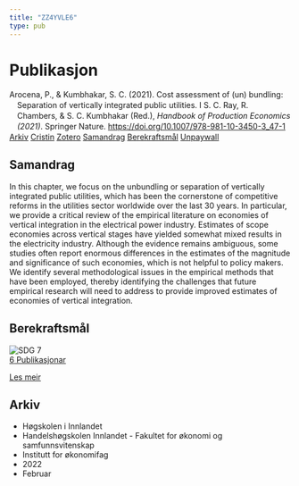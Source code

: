 ```yaml
---
title: "ZZ4YVLE6"
type: pub
---
```

<h1>Publikasjon</h1>
<article id="csl-bib-container-ZZ4YVLE6" class="csl-bib-container">
  <div class="csl-bib-body" style="line-height: 1.35; padding-left: 1em; text-indent:-1em;">
  <div class="csl-entry">Arocena, P., &amp; Kumbhakar, S. C. (2021). Cost assessment of (un) bundling: Separation of vertically integrated public utilities. I S. C. Ray, R. Chambers, &amp; S. C. Kumbhakar (Red.), <i>Handbook of Production Economics (2021)</i>. Springer Nature. <a href="https://doi.org/10.1007/978-981-10-3450-3_47-1">https://doi.org/10.1007/978-981-10-3450-3_47-1</a></div>
</div>
  <div class="csl-bib-buttons">
    <a href="#taxonomy-article-ZZ4YVLE6" class="csl-bib-button">Arkiv</a>
    <a href="https://app.cristin.no/results/show.jsf?id=1999098" alt="Cristin URL" class="csl-bib-button">Cristin</a>
    <a href="http://zotero.org/groups/5402882/items/ZZ4YVLE6" alt="Zotero URL" class="csl-bib-button">Zotero</a>
    <a href="#abstract-article-ZZ4YVLE6" class="csl-bib-button">Samandrag</a>
    <a href="#sdg-article-ZZ4YVLE6" class="csl-bib-button">Berekraftsmål</a>
    <a href="https://doi.org/10.1007/978-981-10-3450-3_47-1" class="csl-bib-button">Unpaywall</a>
  </div>
  <div id="csl-bib-meta-container-ZZ4YVLE6"></div>
</article>
<div id="csl-bib-meta-ZZ4YVLE6" class="csl-bib-meta">
  <article id="abstract-article-ZZ4YVLE6" class="abstract-article">
    <h1>Samandrag</h1>
    In this chapter, we focus on the unbundling or separation of vertically integrated public utilities, which has been the cornerstone of competitive reforms in the utilities sector worldwide over the last 30 years. In particular, we provide a critical review of the empirical literature on economies of vertical integration in the electrical power industry. Estimates of scope economies across vertical stages have yielded somewhat mixed results in the electricity industry. Although the evidence remains ambiguous, some studies often report enormous differences in the estimates of the magnitude and significance of such economies, which is not helpful to policy makers. We identify several methodological issues in the empirical methods that have been employed, thereby identifying the challenges that future empirical research will need to address to provide improved estimates of economies of vertical integration.
  </article>
  <article id="sdg-article-ZZ4YVLE6" class="sdg-article">
    <h1>Berekraftsmål</h1>
    <div class="sdg-container"><div id="sdg7" class="sdg"> <img src="{{< params subfolder >}}images/sdg/sdg07_no.png" class="image" alt="SDG 7"> <div class="sdg-overlay"> <a href="{{< params subfolder >}}no/archive/?sdg=7#archive" class="sdg-publication-count"><span>6</span> Publikasjonar</a> <p><a href="NA" class="sdg-read-more">Les meir</a></p> </div> </div></div>
  </article>
  <article id="taxonomy-article-ZZ4YVLE6" class="taxonomy-article">
    <h1>Arkiv</h1>
    <ul>
      <li>Høgskolen i Innlandet</li>
      <li>Handelshøgskolen Innlandet - Fakultet for økonomi og samfunnsvitenskap</li>
      <li>Institutt for økonomifag</li>
      <li>2022</li>
      <li>Februar</li>
    </ul>
  </article>
</div>
